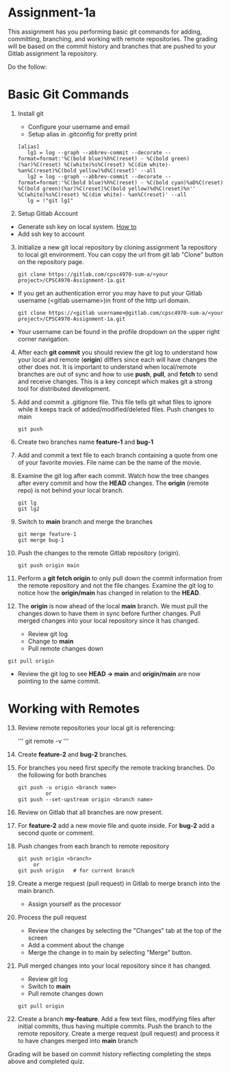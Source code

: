 # Assignment-1a

This assignment has you performing basic git commands for adding, committing, branching, and working with remote repositories.  The grading will be based on the commit history and branches that are pushed to your Gitlab assignment 1a repository.

Do the follow:

# Basic Git Commands

1. Install git
   - Configure your username and email
   - Setup alias in .gitconfig for pretty print
    ```
    [alias]
       lg1 = log --graph --abbrev-commit --decorate --format=format:'%C(bold blue)%h%C(reset) - %C(bold green)(%ar)%C(reset) %C(white)%s%C(reset) %C(dim white)- %an%C(reset)%C(bold yellow)%d%C(reset)' --all
       lg2 = log --graph --abbrev-commit --decorate --format=format:'%C(bold blue)%h%C(reset) - %C(bold cyan)%aD%C(reset) %C(bold green)(%ar)%C(reset)%C(bold yellow)%d%C(reset)%n''          %C(white)%s%C(reset) %C(dim white)- %an%C(reset)' --all
       lg = !"git lg1"
    ```

2. Setup Gitlab Account
  - Generate ssh key on local system.  [How to](https://docs.gitlab.com/ee/user/ssh.html)
  - Add ssh key to account
3. Initialize a new git local repository by cloning assignment 1a repository to local git environment. You can copy the url from git lab "Clone" button on the repository page. 

    ```
    git clone https://gitlab.com/cpsc4970-sum-a/<your project>/CPSC4970-Assignment-1a.git
    ```

  - If you get an authentication error you may have to put your Gitlab username (\<gitlab username\>)in front of the http url domain.

    ```
    git clone https://<gitlab username>@gitlab.com/cpsc4970-sum-a/<your project>/CPSC4970-Assignment-1a.git
    ```
    
  - Your username can be found in the profile dropdown on the upper right corner navigation.

4. After each **git commit** you should review the git log to understand how your local and remote (**origin**) differs since each will have changes the other does not.  It is important to understand when local/remote branches are out of sync and how to use **push**, **pull**, and **fetch** to send and receive changes.  This is a key concept which makes git a strong tool for distributed development.

5. Add and commit a .gitignore file.  This file tells git what files to ignore while it keeps track of added/modified/deleted files.  Push changes to main
    ```
    git push
    ```

6. Create two branches name **feature-1** and **bug-1**

7. Add and commit a text file to each branch containing a quote from one of your favorite movies.  File name can be the name of the movie.

8. Examine the git log after each commit.  Watch how the tree changes after every commit and how the **HEAD** changes.  The **origin** (remote repo) is not behind your local branch.
    ```
    git lg
    git lg2
    ```
9. Switch to **main** branch and merge the branches
    ```
    git merge feature-1
    git merge bug-1
    ```
10. Push the changes to the remote Gitlab repository (origin).
    ```
    git push origin main
    ```
11. Perform a **git fetch origin** to only pull down the commit information from the remote repository and not the file changes. Examine the git log to notice how the **origin/main** has changed in relation to the **HEAD**.

12. The **origin** is now ahead of the local **main** branch.  We must pull the changes down to have them in sync before further changes.  Pull merged changes into your local repository since it has changed.
    - Review git log
    - Change to **main**
    - Pull remote changes down
```
git pull origin
```
- Review the git log to see **HEAD -> main** and **origin/main** are now pointing to the same commit.

# Working with Remotes

13. Review remote repositories your local git is referencing:

    '''
    git remote -v
    '''
14. Create **feature-2** and **bug-2** branches.   

15. For branches you need first specify the remote tracking branches. Do the following for both branches
    ```
    git push -u origin <branch name>
             or
    git push --set-upstream origin <branch name>
    ```
16. Review on Gitlab that all branches are now present.

17. For **feature-2** add a new movie file and quote inside.  For **bug-2** add a second quote or comment. 

18. Push changes from each branch to remote repository
    ```
    git push origin <branch>
         or
    git push origin   # for current branch
    ```
19. Create a merge request (pull request) in Gitlab to merge branch into the main branch.
    - Assign yourself as the processor
20. Process the pull request
    - Review the changes by selecting the "Changes" tab at the top of the screen
    - Add a comment about the change
    - Merge the change in to main by selecting "Merge" button.
21. Pull merged changes into your local repository since it has changed.
    - Review git log
    - Switch to **main**
    - Pull remote changes down
    ```
    git pull origin
    ```
22. Create a branch **my-feature**.  Add a few text files, modifying files after initial commits, thus having multiple commits. Push the branch to the remote repository.  Create a merge request (pull request) and process it to have changes merged into **main** branch

Grading will be based on commit history reflecting completing the steps above and completed quiz.
